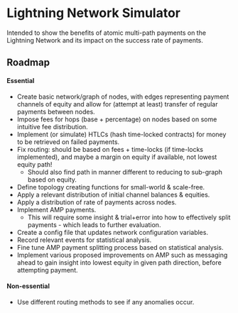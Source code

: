 # Lightning Network Simulator
Intended to show the benefits of atomic multi-path payments on the Lightning Network and its impact on the success rate of payments.

## Roadmap
#### Essential
- Create basic network/graph of nodes, with edges representing payment channels of equity and allow for (attempt at least) transfer of regular payments between nodes.
- Impose fees for hops (base + percentage) on nodes based on some intuitive fee distribution.
- Implement (or simulate) HTLCs (hash time-locked contracts) for money to be retrieved on failed payments.
- Fix routing: should be based on fees + time-locks (if time-locks implemented), and maybe a margin on equity if available, not lowest equity path!
  - Should also find path in manner different to reducing to sub-graph based on equity.
- Define topology creating functions for small-world & scale-free.
- Apply a relevant distribution of initial channel balances & equities.
- Apply a distribution of rate of payments across nodes.
- Implement AMP payments.
  - This will require some insight & trial+error into how to effectively split payments - which leads to further evaluation.
- Create a config file that updates network configuration variables.
- Record relevant events for statistical analysis.
- Fine tune AMP payment splitting process based on statistical analysis.
- Implement various proposed improvements on AMP such as messaging ahead to gain insight into lowest equity in given path direction, before attempting payment.

#### Non-essential
- Use different routing methods to see if any anomalies occur.
